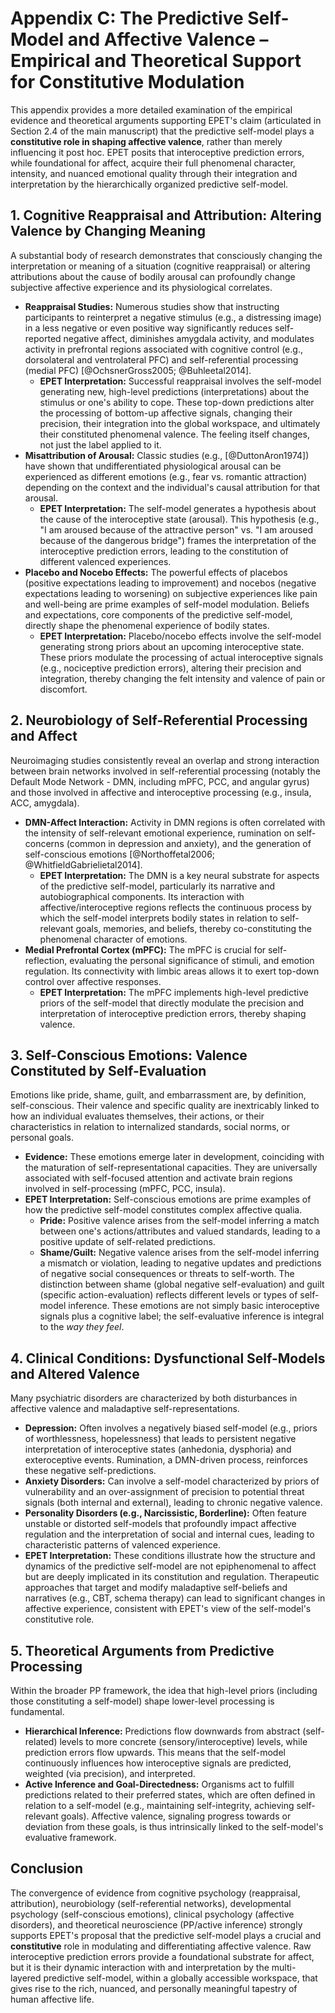 # Appendix C: The Predictive Self-Model and Affective Valence – Empirical and Theoretical Support for Constitutive Modulation

This appendix provides a more detailed examination of the empirical evidence and theoretical arguments supporting EPET's claim (articulated in Section 2.4 of the main manuscript) that the predictive self-model plays a **constitutive role in shaping affective valence**, rather than merely influencing it post hoc. EPET posits that interoceptive prediction errors, while foundational for affect, acquire their full phenomenal character, intensity, and nuanced emotional quality through their integration and interpretation by the hierarchically organized predictive self-model.

## 1. Cognitive Reappraisal and Attribution: Altering Valence by Changing Meaning

A substantial body of research demonstrates that consciously changing the interpretation or meaning of a situation (cognitive reappraisal) or altering attributions about the cause of bodily arousal can profoundly change subjective affective experience and its physiological correlates.

*   **Reappraisal Studies:** Numerous studies show that instructing participants to reinterpret a negative stimulus (e.g., a distressing image) in a less negative or even positive way significantly reduces self-reported negative affect, diminishes amygdala activity, and modulates activity in prefrontal regions associated with cognitive control (e.g., dorsolateral and ventrolateral PFC) and self-referential processing (medial PFC) [@OchsnerGross2005; @Buhleetal2014].
    *   **EPET Interpretation:** Successful reappraisal involves the self-model generating new, high-level predictions (interpretations) about the stimulus or one's ability to cope. These top-down predictions alter the processing of bottom-up affective signals, changing their precision, their integration into the global workspace, and ultimately their constituted phenomenal valence. The feeling itself changes, not just the label applied to it.
*   **Misattribution of Arousal:** Classic studies (e.g., [@DuttonAron1974]) have shown that undifferentiated physiological arousal can be experienced as different emotions (e.g., fear vs. romantic attraction) depending on the context and the individual's causal attribution for that arousal.
    *   **EPET Interpretation:** The self-model generates a hypothesis about the cause of the interoceptive state (arousal). This hypothesis (e.g., "I am aroused because of the attractive person" vs. "I am aroused because of the dangerous bridge") frames the interpretation of the interoceptive prediction errors, leading to the constitution of different valenced experiences.
*   **Placebo and Nocebo Effects:** The powerful effects of placebos (positive expectations leading to improvement) and nocebos (negative expectations leading to worsening) on subjective experiences like pain and well-being are prime examples of self-model modulation. Beliefs and expectations, core components of the predictive self-model, directly shape the phenomenal experience of bodily states.
    *   **EPET Interpretation:** Placebo/nocebo effects involve the self-model generating strong priors about an upcoming interoceptive state. These priors modulate the processing of actual interoceptive signals (e.g., nociceptive prediction errors), altering their precision and integration, thereby changing the felt intensity and valence of pain or discomfort.

## 2. Neurobiology of Self-Referential Processing and Affect

Neuroimaging studies consistently reveal an overlap and strong interaction between brain networks involved in self-referential processing (notably the Default Mode Network - DMN, including mPFC, PCC, and angular gyrus) and those involved in affective and interoceptive processing (e.g., insula, ACC, amygdala).

*   **DMN-Affect Interaction:** Activity in DMN regions is often correlated with the intensity of self-relevant emotional experience, rumination on self-concerns (common in depression and anxiety), and the generation of self-conscious emotions [@Northoffetal2006; @WhitfieldGabrielietal2014].
    *   **EPET Interpretation:** The DMN is a key neural substrate for aspects of the predictive self-model, particularly its narrative and autobiographical components. Its interaction with affective/interoceptive regions reflects the continuous process by which the self-model interprets bodily states in relation to self-relevant goals, memories, and beliefs, thereby co-constituting the phenomenal character of emotions.
*   **Medial Prefrontal Cortex (mPFC):** The mPFC is crucial for self-reflection, evaluating the personal significance of stimuli, and emotion regulation. Its connectivity with limbic areas allows it to exert top-down control over affective responses.
    *   **EPET Interpretation:** The mPFC implements high-level predictive priors of the self-model that directly modulate the precision and interpretation of interoceptive prediction errors, thereby shaping valence.

## 3. Self-Conscious Emotions: Valence Constituted by Self-Evaluation

Emotions like pride, shame, guilt, and embarrassment are, by definition, self-conscious. Their valence and specific quality are inextricably linked to how an individual evaluates themselves, their actions, or their characteristics in relation to internalized standards, social norms, or personal goals.

*   **Evidence:** These emotions emerge later in development, coinciding with the maturation of self-representational capacities. They are universally associated with self-focused attention and activate brain regions involved in self-processing (mPFC, PCC, insula).
*   **EPET Interpretation:** Self-conscious emotions are prime examples of how the predictive self-model constitutes complex affective qualia.
    *   **Pride:** Positive valence arises from the self-model inferring a match between one's actions/attributes and valued standards, leading to a positive update of self-related predictions.
    *   **Shame/Guilt:** Negative valence arises from the self-model inferring a mismatch or violation, leading to negative updates and predictions of negative social consequences or threats to self-worth. The distinction between shame (global negative self-evaluation) and guilt (specific action-evaluation) reflects different levels or types of self-model inference.
    These emotions are not simply basic interoceptive signals plus a cognitive label; the self-evaluative inference is integral to the *way they feel*.

## 4. Clinical Conditions: Dysfunctional Self-Models and Altered Valence

Many psychiatric disorders are characterized by both disturbances in affective valence and maladaptive self-representations.

*   **Depression:** Often involves a negatively biased self-model (e.g., priors of worthlessness, hopelessness) that leads to persistent negative interpretation of interoceptive states (anhedonia, dysphoria) and exteroceptive events. Rumination, a DMN-driven process, reinforces these negative self-predictions.
*   **Anxiety Disorders:** Can involve a self-model characterized by priors of vulnerability and an over-assignment of precision to potential threat signals (both internal and external), leading to chronic negative valence.
*   **Personality Disorders (e.g., Narcissistic, Borderline):** Often feature unstable or distorted self-models that profoundly impact affective regulation and the interpretation of social and internal cues, leading to characteristic patterns of valenced experience.
*   **EPET Interpretation:** These conditions illustrate how the structure and dynamics of the predictive self-model are not epiphenomenal to affect but are deeply implicated in its constitution and regulation. Therapeutic approaches that target and modify maladaptive self-beliefs and narratives (e.g., CBT, schema therapy) can lead to significant changes in affective experience, consistent with EPET's view of the self-model's constitutive role.

## 5. Theoretical Arguments from Predictive Processing

Within the broader PP framework, the idea that high-level priors (including those constituting a self-model) shape lower-level processing is fundamental.

*   **Hierarchical Inference:** Predictions flow downwards from abstract (self-related) levels to more concrete (sensory/interoceptive) levels, while prediction errors flow upwards. This means that the self-model continuously influences how interoceptive signals are predicted, weighted (via precision), and interpreted.
*   **Active Inference and Goal-Directedness:** Organisms act to fulfill predictions related to their preferred states, which are often defined in relation to a self-model (e.g., maintaining self-integrity, achieving self-relevant goals). Affective valence, signaling progress towards or deviation from these goals, is thus intrinsically linked to the self-model's evaluative framework.

## Conclusion

The convergence of evidence from cognitive psychology (reappraisal, attribution), neurobiology (self-referential networks), developmental psychology (self-conscious emotions), clinical psychology (affective disorders), and theoretical neuroscience (PP/active inference) strongly supports EPET's proposal that the predictive self-model plays a crucial and **constitutive** role in modulating and differentiating affective valence. Raw interoceptive prediction errors provide a foundational substrate for affect, but it is their dynamic interaction with and interpretation by the multi-layered predictive self-model, within a globally accessible workspace, that gives rise to the rich, nuanced, and personally meaningful tapestry of human affective life.